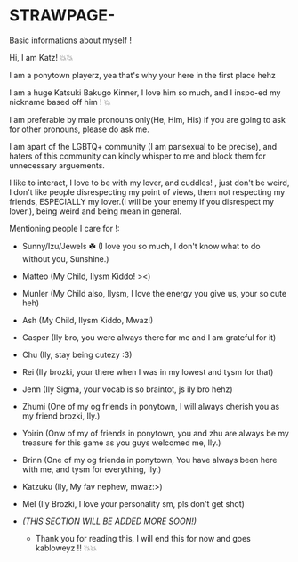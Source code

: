 # STRAWPAGE-
Basic informations about myself !

Hi, I am Katz! 💥💥

I am a ponytown playerz, yea that's why your here in the first place hehz

I am a huge Katsuki Bakugo Kinner, I love him so much, and I inspo-ed my nickname based off him ! 💥

I am preferable by male pronouns only(He, Him, His) if you are going to ask for other pronouns, please do ask me.

I am apart of the LGBTQ+ community (I am pansexual to be precise), and haters of this community can kindly whisper to me and block them for unnecessary arguements.

I like to interact, I love to be with my lover, and cuddles! , just don't be weird, I don't like people disrespecting my point of views, them not respecting my friends, ESPECIALLY my lover.(I will be your enemy if you disrespect my lover.), being weird and being mean in general.

Mentioning people I care for !:

- Sunny/Izu/Jewels ☘️ (I love you so much, I don't know what to do without you, Sunshine.)
- Matteo (My Child, Ilysm Kiddo! ><)
- Munler (My Child also, Ilysm, I love the energy you give us, your so cute heh)
- Ash (My Child, Ilysm Kiddo, Mwaz!)
- Casper (Ily bro, you were always there for me and I am grateful for it)
- Chu (Ily, stay being cutezy :3)
- Rei (Ily brozki, your there when I was in my lowest and tysm for that)
- Jenn (Ily Sigma, your vocab is so braintot, js ily bro hehz)
- Zhumi (One of my og friends in ponytown, I will always cherish you as my friend brozki, Ily.)
- Yoirin (Onw of my of friends in ponytown, you and zhu are always be my treasure for this game as you guys welcomed me, Ily.)
- Brinn (One of my og frienda in ponytown, You have always been here with me, and tysm for everything, Ily.)
- Katzuku (Ily, My fav nephew, mwaz:>)
- Mel (Ily Brozki, I love your personality sm, pls don't get shot)


- *(THIS SECTION WILL BE ADDED MORE SOON!)*

  - Thank you for reading this, I will end this for now and goes kabloweyz !! 💥💥
